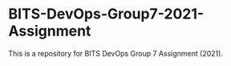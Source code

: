 # BITS-DevOps-Group7-2021-Assignment
This is a repository for BITS DevOps Group 7 Assignment (2021).
